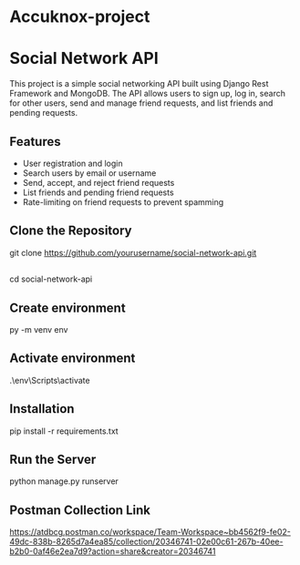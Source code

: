 # Accuknox-project
# Social Network API

This project is a simple social networking API built using Django Rest Framework and MongoDB. The API allows users to sign up, log in, search for other users, send and manage friend requests, and list friends and pending requests.

## Features

- User registration and login
- Search users by email or username
- Send, accept, and reject friend requests
- List friends and pending friend requests
- Rate-limiting on friend requests to prevent spamming


## Clone the Repository

git clone https://github.com/yourusername/social-network-api.git

##
cd social-network-api


## Create environment
py -m venv env

## Activate environment
.\env\Scripts\activate

## Installation
pip install -r requirements.txt

## Run the Server
python manage.py runserver

## Postman Collection Link
https://atdbcg.postman.co/workspace/Team-Workspace~bb4562f9-fe02-49dc-838b-8265d7a4ea85/collection/20346741-02e00c61-267b-40ee-b2b0-0af46e2ea7d9?action=share&creator=20346741
